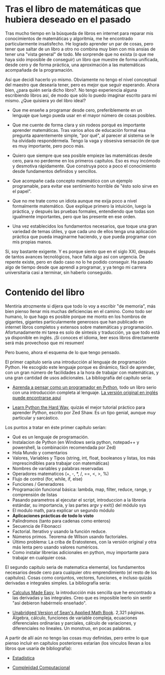 Tras el libro de matemáticas que hubiera deseado en el pasado
=====

Tras mucho tiempo en la búsqueda de libros en internet para reparar mis conocimientos de matemáticas y algoritmia, me he encontrado particularmente insatisfecho. He logrado aprender un par de cosas, pero tener que saltar de un libro a otro no combina muy bien con mis ansias de tener una "vista general" de todo. Me sorprende que no exista (o que me haya sido imposible de conseguir) un libro que muestre de forma unificada, desde cero y de forma práctica, una aproximación a las matemáticas acompañada de la programación.

Así que decidí hacerlo yo mismo. Obviamente no tengo el nivel conceptual del maestro que desearía tener, pero es mejor que seguir esperando. Ahora bien, ¿para quién sería dicho libro?. No tengo experiencia alguna escribiendo libros así, de modo que sólo lo puedo imaginar escrito para mí mismo. ¿Que quisiera yo del libro ideal?

* Que me enseñe a programar desde cero, preferiblemente en un lenguaje que luego pueda usar en el mayor número de cosas posibles.

* Que me cuente de forma clara y sin rodeos porqué es importante aprender matemáticas. Tras varios años de educación formal esa pregunta aparentemente simple, "por qué", al parecer al sistema se le ha olvidado respondérmela. Tengo la vaga y obsesiva sensación de que es muy importante, pero poco más.

* Quiero que siempre que sea posible empieze las matemáticas desde cero, para no perderme en los primeros capítulos. Eso es muy incómodo y desmotiva rápidamente. Que construya poco a poco el conocimiento desde fundamentos definidos y sencillos.

* Que acompañe cada concepto matemático con un ejemplo programable, para evitar ese sentimiento horrible de "ésto solo sirve en el papel".

* Que no me trate como un idiota aunque me exija poco a nivel formalmente matemático. Que explique primero la intuición, luego la práctica, y después las pruebas formales, entendiendo que todas son igualmente importantes, pero que las presente en ese orden.

* Una vez establecidos los fundamentos necesarios, que toque una gran variedad de temas útiles, y que cada uno de ellos tenga una aplicación práctica que pueda imaginarme haciendo, y que pueda programar con mis propias manos.

Sí, soy bastante exigente. Y es porque siento que en el siglo XXI, después de tantos avances tecnológicos, hace falta algo así con urgencia. De repente existe, pero en dado caso no lo he podido conseguir. Ha pasado algo de tiempo desde que aprendí a programar, y ya tengo mi carrera universitaria casi a terminar, sin haberlo conseguido.


Contenido del libro
=====

Mentiría atrozmente si dijera que todo lo voy a escribir "de memoria", más bien pienso llenar mis muchas deficiencias en el camino. Como todo ser humano, lo que hago es posible porque me monto en los hombros de gigantes, gigantes particularmente generosos que han publicado en internet libros completos y extensos sobre matemáticas y programación. Afortunadamente mi tarea es solo de síntesis y traducción, ya que todo está ya disponible en inglés. ¡Si conoces el idioma, leer esos libros directamente será más provechoso que mi resumen!

Pero bueno, ahora el esquema de lo que tengo pensado.

El primer capitulo sería una introducción al lenguaje de programación Python. He escogido este lenguaje porque es dinámico, fácil de aprender, con un gran número de facilidades a la hora de trabajar con matemáticas, y una gran cantidad de usos adicionales. La bibliografía del capítulo sería:

* [Aprenda a pensar como un programador en Python](http://manuales.gfc.edu.co/python/thinkCSpy.es.pdf), todo un libro serio con una introducción completa al lenguaje. [La versión original en inglés puede encontrarse aquí](http://www.greenteapress.com/thinkpython/)

* [Learn Python the Hard Way](http://learnpythonthehardway.org/book/), quizás el mejor tutorial práctico para aprender Python, escrito por Zed Shaw. Es un tipo genial, aunque *muy* particular y sarcástico.

Los puntos a tratar en éste primer capítulo serían:

* Qué es un lenguaje de programación.
* Instalacion de Python (en Windows sería python, notepad++ y powershell, la combinación recomendada por Zed)
* Hola Mundo y comentarios
* Valores, Variables y Tipos (string, int, float, booleanos y listas, los más imprescindibles para trabajar con matemáticas)
* Nombres de variables y palabras reservadas
* Operadores matematicos (+, -, *, /, ==, <, >, %)
* Flujo de control (for, while, if, else)
* Funciones / Generadores
* Programación funcional básica: lambda, map, filter, reduce, range, y comprensión de listas
* Pasando parametros al ejecutar el script, introduccion a la libreria estándar, su importancia, y las partes argv y exit() del módulo sys
* El modulo math, para explicar un segundo módulo
* **Aplicaciones prácticas de todo lo visto**
* Palindromos (tanto para cadenas como enteros)
* Secuencia de Fibonacci
* Factorial. Iterativo y usando la función reduce.
* Números primos. Teorema de Wilson usando factoriales.
* Último problema: La criba de Eratostenes, con la versión original y otra más lenta pero usando valores numéricos.
* Como instalar librerías adicionales en python, muy importante para trabajar en cualquier cosa.

El segundo capitulo seria de matematica elemental, los fundamentos necesarios desde cero para cualquier otro emprendimiento (el resto de los capítulos). Cosas como conjuntos, vectores, funciones, e incluso quizás derivadas e integrales simples. La bibliografía sería:

* [Calculus Made Easy](http://www.gutenberg.org/ebooks/33283), la introducción más sencilla que he encontrado a las derivadas y las integrales. Creo que es imposible leerlo sin sentir "así debieron habérmelo enseñado".

* [Unabridged Version of Sean's Applied Math Book](https://www.its.caltech.edu/~sean/book/unabridged.html). 2,321 páginas. Álgebra, cálculo, funciones de variable compleja, ecuaciones diferenciales ordinarias y parciales, cálculo de variaciones, y diferenciales no lineales. Un monstruo, en pocas palabras.
		
A partir de allí aún no tengo las cosas muy definidas, pero entre lo que pienso incluír en capítulos posteriores estarían (los vínculos llevan a los libros que usaría de bibliografía):

* [Estadística](http://www.greenteapress.com/thinkstats/)

* [Complejidad Computacional](http://www.greenteapress.com/thinkstats/)

